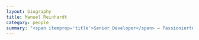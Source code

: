 ```yaml
---
layout: biography
title: Manuel Reinhardt
category: people
summary: "<span itemprop='title'>Senior Developer</span> — Passionierter Scrum-Praktiker, leidenschaftlich Python-Jongleur, Systemadministrator, Prozess-Wächter und Whisky-Kenner. "
---
```

